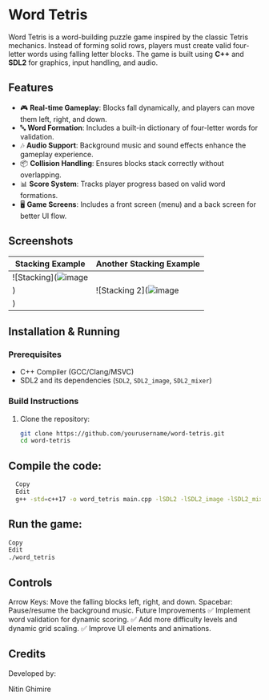 # Word Tetris

Word Tetris is a word-building puzzle game inspired by the classic Tetris mechanics. Instead of forming solid rows, players must create valid four-letter words using falling letter blocks. The game is built using **C++** and **SDL2** for graphics, input handling, and audio.

## Features
- 🎮 **Real-time Gameplay**: Blocks fall dynamically, and players can move them left, right, and down.
- 🔤 **Word Formation**: Includes a built-in dictionary of four-letter words for validation.
- 🎶 **Audio Support**: Background music and sound effects enhance the gameplay experience.
- 📦 **Collision Handling**: Ensures blocks stack correctly without overlapping.
- 📊 **Score System**: Tracks player progress based on valid word formations.
- 🖥️ **Game Screens**: Includes a front screen (menu) and a back screen for better UI flow.

## Screenshots
| Stacking Example | Another Stacking Example |
|------------------|-------------------------|
| ![Stacking](![image](https://github.com/user-attachments/assets/81cd8917-86f4-438d-a5c3-63607b0dd28b)
) | ![Stacking 2](![image](https://github.com/user-attachments/assets/895048d7-eec4-44ce-8495-1e7489aed50b)
) |

## Installation & Running
### Prerequisites
- C++ Compiler (GCC/Clang/MSVC)
- SDL2 and its dependencies (`SDL2`, `SDL2_image`, `SDL2_mixer`)

### Build Instructions
1. Clone the repository:
   ```sh
   git clone https://github.com/yourusername/word-tetris.git
   cd word-tetris
   ```
## Compile the code:
 ```sh
   Copy
   Edit
   g++ -std=c++17 -o word_tetris main.cpp -lSDL2 -lSDL2_image -lSDL2_mixer
```
## Run the game:
```sh
Copy
Edit
./word_tetris
```

## Controls
Arrow Keys: Move the falling blocks left, right, and down.
Spacebar: Pause/resume the background music.
Future Improvements
✅ Implement word validation for dynamic scoring.
✅ Add more difficulty levels and dynamic grid scaling.
✅ Improve UI elements and animations.

## Credits
Developed by:

Nitin Ghimire

